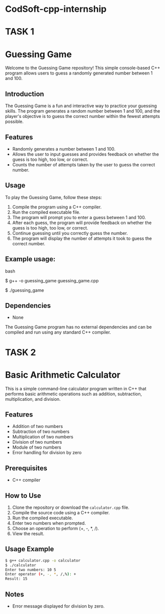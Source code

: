 # CodSoft-cpp-internship

# TASK 1

# Guessing Game

Welcome to the Guessing Game repository! This simple console-based C++ program allows users to guess a randomly generated number between 1 and 100.

## Introduction

The Guessing Game is a fun and interactive way to practice your guessing skills. The program generates a random number between 1 and 100, and the player's objective is to guess the correct number within the fewest attempts possible.

## Features

- Randomly generates a number between 1 and 100.
- Allows the user to input guesses and provides feedback on whether the guess is too high, too low, or correct.
- Counts the number of attempts taken by the user to guess the correct number.

## Usage

To play the Guessing Game, follow these steps:

1. Compile the program using a C++ compiler.
2. Run the compiled executable file.
3. The program will prompt you to enter a guess between 1 and 100.
4. After each guess, the program will provide feedback on whether the guess is too high, too low, or correct.
5. Continue guessing until you correctly guess the number.
6. The program will display the number of attempts it took to guess the correct number.

## Example usage:

bash

$ g++ -o guessing_game guessing_game.cpp

$ ./guessing_game


## Dependencies

- None

The Guessing Game program has no external dependencies and can be compiled and run using any standard C++ compiler.


# TASK 2

# Basic Arithmetic Calculator

This is a simple command-line calculator program written in C++ that performs basic arithmetic operations such as addition, subtraction, multiplication, and division.

## Features

- Addition of two numbers
- Subtraction of two numbers
- Multiplication of two numbers
- Division of two numbers
- Module of two numbers
- Error handling for division by zero

## Prerequisites

- C++ compiler 

## How to Use

1. Clone the repository or download the `calculator.cpp` file.
2. Compile the source code using a C++ compiler.
3. Run the compiled executable.
4. Enter two numbers when prompted.
5. Choose an operation to perform (+, -, *, /).
6. View the result.

## Usage Example

```bash
$ g++ calculator.cpp -o calculator
$ ./calculator
Enter two numbers: 10 5
Enter operator (+, -, *, /,%): +
Result: 15
```

## Notes

- Error message displayed for division by zero.




